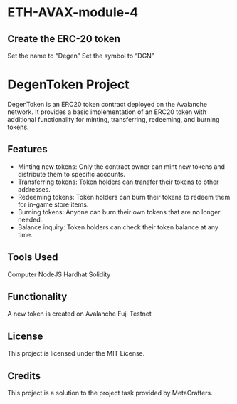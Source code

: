 # ETH-AVAX-module-4

## Create the ERC-20 token
Set the name to “Degen”
Set the symbol to “DGN”

# DegenToken Project

DegenToken is an ERC20 token contract deployed on the Avalanche network. It provides a basic implementation of an ERC20 token with additional functionality for minting, transferring, redeeming, and burning tokens.

## Features

- Minting new tokens: Only the contract owner can mint new tokens and distribute them to specific accounts.
- Transferring tokens: Token holders can transfer their tokens to other addresses.
- Redeeming tokens: Token holders can burn their tokens to redeem them for in-game store items.
- Burning tokens: Anyone can burn their own tokens that are no longer needed.
- Balance inquiry: Token holders can check their token balance at any time.


## Tools Used
Computer
NodeJS
Hardhat
Solidity
## Functionality
A new token is created on Avalanche Fuji Testnet

## License
This project is licensed under the MIT License.

## Credits
This project is a solution to the project task provided by MetaCrafters.

